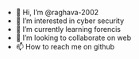 - 👋 Hi, I’m @raghava-2002
- 👀 I’m interested in cyber security 
- 🌱 I’m currently learning forencis
- 💞️ I’m looking to collaborate on web 
- 📫 How to reach me on github

<!---
raghava-2002/raghava-2002 is a ✨ special ✨ repository because its `README.md` (this file) appears on your GitHub profile.
You can click the Preview link to take a look at your changes.
--->
